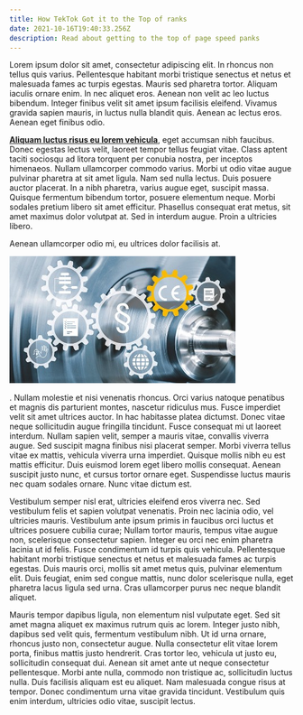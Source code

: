 ```yaml
---
title: How TekTok Got it to the Top of ranks
date: 2021-10-16T19:40:33.256Z
description: Read about getting to the top of page speed panks
---
```

Lorem ipsum dolor sit amet, consectetur adipiscing elit. In rhoncus non tellus quis varius. Pellentesque habitant morbi tristique senectus et netus et malesuada fames ac turpis egestas. Mauris sed pharetra tortor. Aliquam iaculis ornare enim. In nec aliquet eros. Aenean non velit ac leo luctus bibendum. Integer finibus velit sit amet ipsum facilisis eleifend. Vivamus gravida sapien mauris, in luctus nulla blandit quis. Aenean ac lectus eros. Aenean eget finibus odio.

**[Aliquam luctus risus eu lorem vehicula](https://dms.codes)**, eget accumsan nibh faucibus. Donec egestas lectus velit, laoreet tempor tellus feugiat vitae. Class aptent taciti sociosqu ad litora torquent per conubia nostra, per inceptos himenaeos. Nullam ullamcorper commodo varius. Morbi ut odio vitae augue pulvinar pharetra at sit amet ligula. Nam sed nulla lectus. Duis posuere auctor placerat. In a nibh pharetra, varius augue eget, suscipit massa. Quisque fermentum bibendum tortor, posuere elementum neque. Morbi sodales pretium libero sit amet efficitur. Phasellus consequat erat metus, sit amet maximus dolor volutpat at. Sed in interdum augue. Proin a ultricies libero.

Aenean ullamcorper odio mi, eu ultrices dolor facilisis at. 

![Machine Directive](dyrektywa_maszynowa.jpg.jpg "Machine Directive")

. Nullam molestie et nisi venenatis rhoncus. Orci varius natoque penatibus et magnis dis parturient montes, nascetur ridiculus mus. Fusce imperdiet velit sit amet ultrices auctor. In hac habitasse platea dictumst. Donec vitae neque sollicitudin augue fringilla tincidunt. Fusce consequat mi ut laoreet interdum. Nullam sapien velit, semper a mauris vitae, convallis viverra augue. Sed suscipit magna finibus nisi placerat semper. Morbi viverra tellus vitae ex mattis, vehicula viverra urna imperdiet. Quisque mollis nibh eu est mattis efficitur. Duis euismod lorem eget libero mollis consequat. Aenean suscipit justo nunc, et cursus tortor ornare eget. Suspendisse luctus mauris nec quam sodales ornare. Nunc vitae dictum est.

Vestibulum semper nisl erat, ultricies eleifend eros viverra nec. Sed vestibulum felis et sapien volutpat venenatis. Proin nec lacinia odio, vel ultricies mauris. Vestibulum ante ipsum primis in faucibus orci luctus et ultrices posuere cubilia curae; Nullam tortor mauris, tempus vitae augue non, scelerisque consectetur sapien. Integer eu orci nec enim pharetra lacinia ut id felis. Fusce condimentum id turpis quis vehicula. Pellentesque habitant morbi tristique senectus et netus et malesuada fames ac turpis egestas. Duis mauris orci, mollis sit amet metus quis, pulvinar elementum elit. Duis feugiat, enim sed congue mattis, nunc dolor scelerisque nulla, eget pharetra lacus ligula sed urna. Cras ullamcorper purus nec neque blandit aliquet.

Mauris tempor dapibus ligula, non elementum nisl vulputate eget. Sed sit amet magna aliquet ex maximus rutrum quis ac lorem. Integer justo nibh, dapibus sed velit quis, fermentum vestibulum nibh. Ut id urna ornare, rhoncus justo non, consectetur augue. Nulla consectetur elit vitae lorem porta, finibus mattis justo hendrerit. Cras tortor leo, vehicula ut justo eu, sollicitudin consequat dui. Aenean sit amet ante ut neque consectetur pellentesque. Morbi ante nulla, commodo non tristique ac, sollicitudin luctus nulla. Duis facilisis aliquam est eu aliquet. Nam malesuada congue risus at tempor. Donec condimentum urna vitae gravida tincidunt. Vestibulum quis enim interdum, ultricies odio vitae, suscipit lectus.